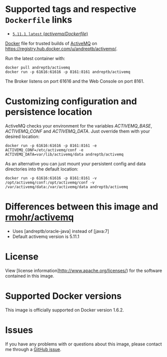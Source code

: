 # Supported tags and respective `Dockerfile` links

-	[`5.11.1`, `latest`  (*activemq/Dockerfile*)](https://github.com/andreptb/Dockerfiles/blob/master/activemq/Dockerfile)

[Docker](https://www.docker.io/) file for trusted builds of [ActiveMQ](http://activemq.apache.org/) on https://registry.hub.docker.com/u/andreptb/activemq/.

Run the latest container with:

    docker pull andreptb/activemq
    docker run -p 61616:61616 -p 8161:8161 andreptb/activemq

The Broker listens on port 61616 and the Web Console on port 8161.

# Customizing configuration and persistence location

ActiveMQ checks your environment for the variables *ACTIVEMQ_BASE*, *ACTIVEMQ_CONF* and *ACTIVEMQ_DATA*.
Just override them with your desired location:

    docker run -p 61616:61616 -p 8161:8161 -e ACTIVEMQ_CONF=/etc/activemq/conf -e ACTIVEMQ_DATA=var/lib/activemq/data andreptb/activemq

As an alternative you can just mount your persistent config and data directories into the default location:

    docker run -p 61616:61616 -p 8161:8161 -v /opt/activemq/conf:/opt/activemq/conf -v /var/activemq/data:/var/activemq/data andreptb/activemq

# Differences between this image and [rmohr/activemq](https://github.com/rmohr/docker-activemq)

* Uses [andreptb/oracle-java] instead of [java:7]
* Default activemq version is 5.11.1

# License

View [license information]http://www.apache.org/licenses/) for the software contained in this image.

# Supported Docker versions

This image is officially supported on Docker version 1.6.2.

# Issues

If you have any problems with or questions about this image, please contact me through a [GitHub issue](https://github.com/andreptb/Dockerfiles/issues).
